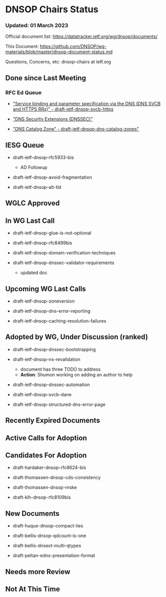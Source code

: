 # DNSOP Chairs Status
### Updated: 01 March 2023

Official document list: https://datatracker.ietf.org/wg/dnsop/documents/

This Document: https://github.com/DNSOP/wg-materials/blob/master/dnsop-document-status.md

Questions, Concerns, etc:  dnsop-chairs at ietf.org

## Done since Last Meeting

### RFC Ed Queue

* ["Service binding and parameter specification via the DNS (DNS SVCB and HTTPS RRs)" - draft-ietf-dnsop-svcb-https](https://datatracker.ietf.org/doc/draft-ietf-dnsop-svcb-https/)

* ["DNS Security Extensions (DNSSEC)"](https://datatracker.ietf.org/doc/draft-ietf-dnsop-dnssec-bcp/)

* ["DNS Catalog Zone" - draft-ietf-dnsop-dns-catalog-zones"](https://datatracker.ietf.org/doc/draft-ietf-dnsop-dns-catalog-zones/)

## IESG Queue

* draft-ietf-dnsop-rfc5933-bis
    - AD Followup

* draft-ietf-dnsop-avoid-fragmentation

* draft-ietf-dnsop-alt-tld

## WGLC Approved

## In WG Last Call

* draft-ietf-dnsop-glue-is-not-optional

* draft-ietf-dnsop-rfc8499bis

* draft-ietf-dnsop-domain-verification-techniques

* draft-ietf-dnsop-dnssec-validator-requirements
    - updated doc

## Upcoming WG Last Calls

* draft-ietf-dnsop-zoneversion

* draft-ietf-dnsop-dns-error-reporting

* draft-ietf-dnsop-caching-resolution-failures

## Adopted by WG, Under Discussion (ranked)

* draft-ietf-dnsop-dnssec-bootstrapping

* draft-ietf-dnsop-ns-revalidation
    - document has three TODO to address
    - **Action**: Shumon working on adding an author to help

* draft-ietf-dnsop-dnssec-automation

* draft-ietf-dnsop-svcb-dane

* draft-ietf-dnsop-structured-dns-error-page

## Recently Expired Documents

## Active Calls for Adoption

## Candidates For Adoption

* draft-hardaker-dnsop-rfc8624-bis

* draft-thomassen-dnsop-cds-consistency

* draft-thomassen-dnsop-mske

* draft-klh-dnsop-rfc8109bis


## New Documents

* draft-huque-dnsop-compact-lies

* draft-bellis-dnsop-qdcount-is-one

* draft-bellis-dnsext-multi-qtypes

* draft-peltan-edns-presentation-format

## Needs more Review

## Not At This Time

